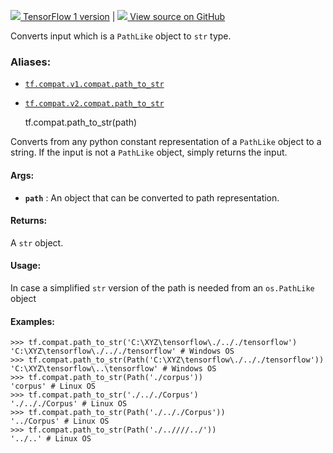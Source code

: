 [ ![](https://tensorflow.google.cn/images/tf_logo_32px.png) TensorFlow 1
version](/versions/r1.15/api_docs/python/tf/compat/path_to_str) |  [
![](https://tensorflow.google.cn/images/GitHub-Mark-32px.png) View source on
GitHub
](https://github.com/tensorflow/tensorflow/blob/r2.0/tensorflow/python/util/compat.py#L128-L164)  
  
  
Converts input which is a `PathLike` object to `str` type.

### Aliases:

  * [`tf.compat.v1.compat.path_to_str`](/api_docs/python/tf/compat/path_to_str)
  * [`tf.compat.v2.compat.path_to_str`](/api_docs/python/tf/compat/path_to_str)

    
    
    tf.compat.path_to_str(path)
    

Converts from any python constant representation of a `PathLike` object to a
string. If the input is not a `PathLike` object, simply returns the input.

#### Args:

  * **`path`** : An object that can be converted to path representation.

#### Returns:

A `str` object.

#### Usage:

In case a simplified `str` version of the path is needed from an `os.PathLike`
object

#### Examples:

    
    
    >>> tf.compat.path_to_str('C:\XYZ\tensorflow\./.././tensorflow')
    'C:\XYZ\tensorflow\./.././tensorflow' # Windows OS
    >>> tf.compat.path_to_str(Path('C:\XYZ\tensorflow\./.././tensorflow'))
    'C:\XYZ\tensorflow\..\tensorflow' # Windows OS
    >>> tf.compat.path_to_str(Path('./corpus'))
    'corpus' # Linux OS
    >>> tf.compat.path_to_str('./.././Corpus')
    './.././Corpus' # Linux OS
    >>> tf.compat.path_to_str(Path('./.././Corpus'))
    '../Corpus' # Linux OS
    >>> tf.compat.path_to_str(Path('./..////../'))
    '../..' # Linux OS
    
    

